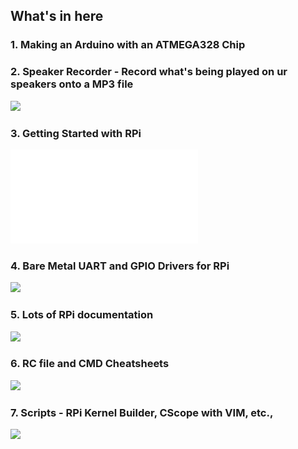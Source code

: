 ## What's in here


### 1. Making an Arduino with an ATMEGA328 Chip
### 2. Speaker Recorder - Record what's being played on ur speakers onto a MP3 file
![](python/speaker-recorder)
### 3. Getting Started with RPi
![](raspberrypi/documents/getting-started.pdf)
### 4. Bare Metal UART and GPIO Drivers for RPi
![](raspberrypi/bare-bones)
### 5. Lots of RPi documentation
![](raspberrypi/documents)
### 6. RC file and CMD Cheatsheets
![](sidekick/cheatsheets)
### 7. Scripts - RPi Kernel Builder, CScope with VIM, etc.,
![](sidekick/scripts)
